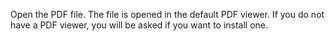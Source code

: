 <!-- markdownlint-disable-file MD041 -->
Open the PDF file. The file is opened in the default PDF viewer. If you do not have a PDF viewer, you will be asked if you want to install one.

